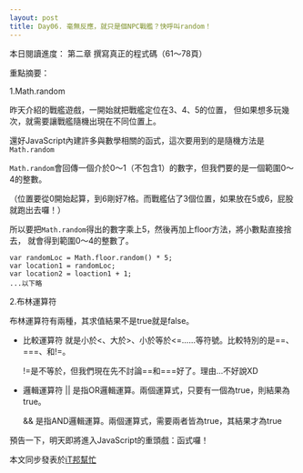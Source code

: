```yaml
---
layout: post
title: Day06. 毫無反應，就只是個NPC戰艦？快呼叫random！
---
```

本日閱讀進度：
第二章 撰寫真正的程式碼（61～78頁）

重點摘要：

1.Math.random

昨天介紹的戰艦遊戲，一開始就把戰艦定位在3、4、5的位置，
但如果想多玩幾次，就需要讓戰艦隨機出現在不同位置上。

還好JavaScript內建許多與數學相關的函式，這次要用到的是隨機方法是
`Math.random`

`Math.random`會回傳一個介於0～1（不包含1）的數字，但我們要的是一個範圍0～4的整數。

（位置要從0開始起算，到6剛好7格。而戰艦佔了3個位置，如果放在5或6，屁股就跑出去囉！）

所以要把`Math.random`得出的數字乘上5，然後再加上floor方法，將小數點直接捨去，
就會得到範圍0～4的整數了。

```
var randomLoc = Math.floor.random() * 5;
var location1 = randomLoc;
var location2 = loaction1 + 1;
...以下略
```

2.布林運算符

布林運算符有兩種，其求值結果不是true就是false。
  - 比較運算符
    就是小於<、大於>、小於等於<=......等符號。比較特別的是==、===、和!=。

    !=是不等於，但我們現在先不討論==和===好了。理由...不好說XD 
   
  - 邏輯運算符
    ||  是指OR邏輯運算。兩個運算式，只要有一個為true，則結果為true。

    &&  是指AND邏輯運算。兩個運算式，需要兩者皆為true，其結果才為true
    
預告一下，明天即將進入JavaScript的重頭戲：函式囉！

本文同步發表於[iT邦幫忙](https://ithelp.ithome.com.tw/articles/10218723)